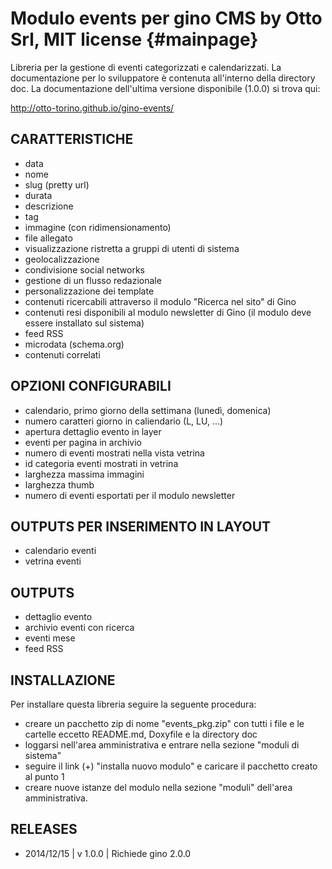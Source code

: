 Modulo events per gino CMS by Otto Srl, MIT license {#mainpage}
==============================================================
Libreria per la gestione di eventi categorizzati e calendarizzati.
La documentazione per lo sviluppatore è contenuta all'interno della directory doc.
La documentazione dell'ultima versione disponibile (1.0.0) si trova qui:

http://otto-torino.github.io/gino-events/

CARATTERISTICHE
------------------------------
- data
- nome
- slug (pretty url)
- durata
- descrizione
- tag
- immagine (con ridimensionamento)
- file allegato
- visualizzazione ristretta a gruppi di utenti di sistema
- geolocalizzazione
- condivisione social networks
- gestione di un flusso redazionale
- personalizzazione dei template
- contenuti ricercabili attraverso il modulo "Ricerca nel sito" di Gino
- contenuti resi disponibili al modulo newsletter di Gino (il modulo deve essere installato sul sistema)
- feed RSS
- microdata (schema.org)
- contenuti correlati

OPZIONI CONFIGURABILI
------------------------------
- calendario, primo giorno della settimana (lunedì, domenica)
- numero caratteri giorno in caliendario (L, LU, ...)
- apertura dettaglio evento in layer
- eventi per pagina in archivio
- numero di eventi mostrati nella vista vetrina
- id categoria eventi mostrati in vetrina
- larghezza massima immagini
- larghezza thumb
- numero di eventi esportati per il modulo newsletter

OUTPUTS PER INSERIMENTO IN LAYOUT
------------------------------
- calendario eventi
- vetrina eventi

OUTPUTS
------------------------------
- dettaglio evento
- archivio eventi con ricerca
- eventi mese
- feed RSS

INSTALLAZIONE
------------------------------
Per installare questa libreria seguire la seguente procedura:

- creare un pacchetto zip di nome "events_pkg.zip" con tutti i file e le cartelle eccetto README.md, Doxyfile e la directory doc
- loggarsi nell'area amministrativa e entrare nella sezione "moduli di sistema"
- seguire il link (+) "installa nuovo modulo" e caricare il pacchetto creato al punto 1
- creare nuove istanze del modulo nella sezione "moduli" dell'area amministrativa.

RELEASES
------------------------------

- 2014/12/15 | v 1.0.0 | Richiede gino 2.0.0
